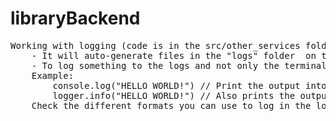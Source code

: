 # libraryBackend
<pre>
Working with logging (code is in the src/other_services folder)
    - It will auto-generate files in the "logs" folder  on the root path.
    - To log something to the logs and not only the terminal, use the logger variable.
    Example:
        console.log("HELLO WORLD!") // Print the output into the console
        logger.info("HELLO WORLD!") // Also prints the output into the info.log file in logs, with the format I have given it in the logging code. 
    Check the different formats you can use to log in the log code. Currently we have one for "info" and one for "error".
</pre> 
